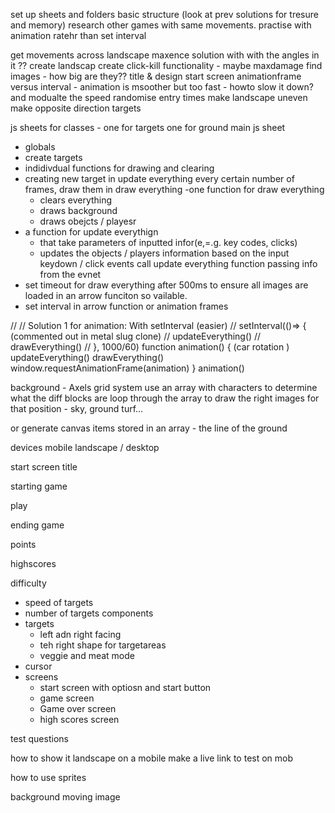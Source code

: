 set up sheets and folders
basic structure (look at prev solutions for tresure and memory)
research other games with same movements. 
practise with animation ratehr than set interval 

get movements across landscape
  maxence solution with with the angles in it ??
create landscap
create click-kill functionality - maybe maxdamage
find images - how big are they??
title & design start screen 
animationframe versus interval - animation is msoother but too fast - howto slow it down? and modualte the speed
randomise entry times
make landscape uneven 
make opposite direction targets


js sheets for classes - one for targets one for ground
main js sheet
  - globals
  - create targets
  - indidivdual functions for drawing and clearing
  - creating new target in update everything every certain number of frames, draw them in draw everything
  -one function for draw everything
    - clears everything
    - draws background
    - draws obejcts / playesr
  - a function for update everythign 
    - that take parameters of inputted infor(e,=.g. key codes, clicks)
    - updates the objects / players information based on the input
  keydown / click events call update everything function passing info from the evnet   
  - set timeout for draw everything after 500ms to ensure all images are loaded in an arrow funciton so vailable. 
  - set interval in arrow function or animation frames



  // // Solution 1 for animation: With setInterval (easier)
// setInterval(()=> { (commented out in metal slug clone)
//   updateEverything()
//   drawEverything()
// }, 1000/60)
function animation() { (car rotation )
  updateEverything()
  drawEverything()
  window.requestAnimationFrame(animation)
}
animation()


background - Axels grid system
use an array with characters to determine what the diff blocks are
loop through the array to draw the right images for that position - sky, ground turf...

or generate canvas items stored in an array - the line of the ground 





devices
mobile landscape / desktop

start screen 
title

starting game

play

ending game

points

highscores

difficulty
  - speed of targets
  - number of targets
components
- targets
    - left adn right facing
    - teh right shape for targetareas
    - veggie and meat mode
- cursor
- screens
  - start screen with optiosn and start button
  - game screen 
  - Game over screen
  - high scores screen 

  

test questions

how to show it landscape on a mobile 
  make a live link to test on mob

how to use sprites

background moving image